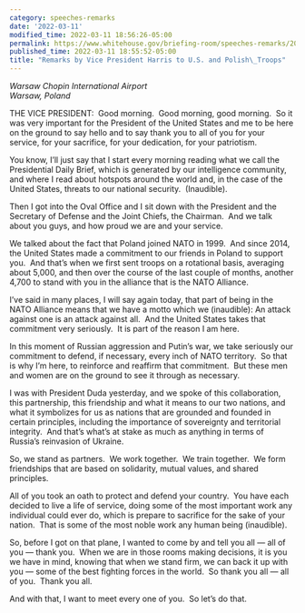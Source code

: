 ```yaml
---
category: speeches-remarks
date: '2022-03-11'
modified_time: 2022-03-11 18:56:26-05:00
permalink: https://www.whitehouse.gov/briefing-room/speeches-remarks/2022/03/11/remarks-by-vice-president-harris-to-u-s-and-polish-troops/
published_time: 2022-03-11 18:55:52-05:00
title: "Remarks by Vice President Harris to U.S. and Polish\_Troops"
---
```

 
*Warsaw Chopin International Airport  
*Warsaw, Poland**

THE VICE PRESIDENT:  Good morning.  Good morning, good morning.  So it
was very important for the President of the United States and me to be
here on the ground to say hello and to say thank you to all of you for
your service, for your sacrifice, for your dedication, for your
patriotism.  
  
You know, I’ll just say that I start every morning reading what we call
the Presidential Daily Brief, which is generated by our intelligence
community, and where I read about hotspots around the world and, in the
case of the United States, threats to our national security. 
(Inaudible).  
  
Then I got into the Oval Office and I sit down with the President and
the Secretary of Defense and the Joint Chiefs, the Chairman.  And we
talk about you guys, and how proud we are and your service.   
  
We talked about the fact that Poland joined NATO in 1999.  And since
2014, the United States made a commitment to our friends in Poland to
support you.  And that’s when we first sent troops on a rotational
basis, averaging about 5,000, and then over the course of the last
couple of months, another 4,700 to stand with you in the alliance that
is the NATO Alliance.   
  
I’ve said in many places, I will say again today, that part of being in
the NATO Alliance means that we have a motto which we (inaudible): An
attack against one is an attack against all.  And the United States
takes that commitment very seriously.  It is part of the reason I am
here.  
  
In this moment of Russian aggression and Putin’s war, we take seriously
our commitment to defend, if necessary, every inch of NATO territory. 
So that is why I’m here, to reinforce and reaffirm that commitment.  But
these men and women are on the ground to see it through as necessary.   
  
I was with President Duda yesterday, and we spoke of this collaboration,
this partnership, this friendship and what it means to our two nations,
and what it symbolizes for us as nations that are grounded and founded
in certain principles, including the importance of sovereignty and
territorial integrity.  And that’s what’s at stake as much as anything
in terms of Russia’s reinvasion of Ukraine.   
  
So, we stand as partners.  We work together.  We train together.  We
form friendships that are based on solidarity, mutual values, and shared
principles.   
  
All of you took an oath to protect and defend your country.  You have
each decided to live a life of service, doing some of the most important
work any individual could ever do, which is prepare to sacrifice for the
sake of your nation.  That is some of the most noble work any human
being (inaudible).   
  
So, before I got on that plane, I wanted to come by and tell you all —
all of you — thank you.  When we are in those rooms making decisions, it
is you we have in mind, knowing that when we stand firm, we can back it
up with you — some of the best fighting forces in the world.  So thank
you all — all of you.  Thank you all.   
  
And with that, I want to meet every one of you.  So let’s do that.   
